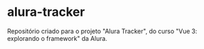 # alura-tracker
Repositório criado para o projeto "Alura Tracker", do curso "Vue 3: explorando o framework" da Alura.
